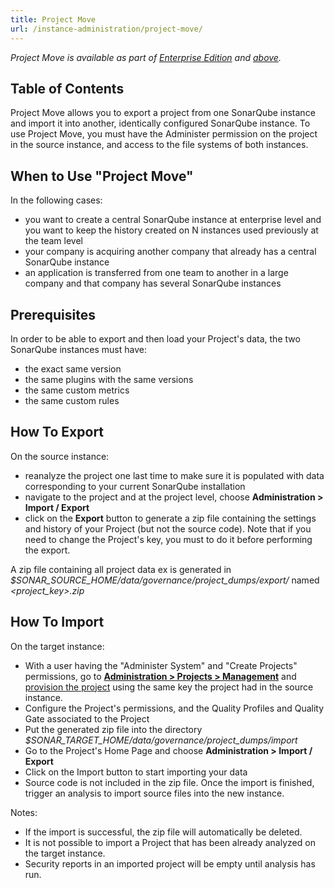 ```yaml
---
title: Project Move
url: /instance-administration/project-move/
---
```


_Project Move is available as part of [Enterprise Edition](https://redirect.sonarsource.com/editions/enterprise.html) and [above](https://www.sonarsource.com/plans-and-pricing/)._

## Table of Contents

Project Move allows you to export a project from one SonarQube instance and import it into another, identically configured SonarQube instance. To use Project Move, you must have the Administer permission on the project in the source instance, and access to the file systems of both instances.

## When to Use "Project Move"
In the following cases:

* you want to create a central SonarQube instance at enterprise level and you want to keep the history created on N instances used previously at the team level
* your company is acquiring another company that already has a central SonarQube instance
* an application is transferred from one team to another in a large company and that company has several SonarQube instances

## Prerequisites
In order to be able to export and then load your Project's data, the two SonarQube instances must have:

* the exact same version
* the same plugins with the same versions
* the same custom metrics
* the same custom rules

## How To Export
On the source instance:
* reanalyze the project one last time to make sure it is populated with data corresponding to your current SonarQube installation
* navigate to the project and at the project level, choose **Administration > Import / Export**
* click on the **Export** button to generate a zip file containing the settings and history of your Project (but not the source code). Note that if you need to change the Project's key, you must to do it before performing the export.

A zip file containing all project data ex is generated in _$SONAR_SOURCE_HOME/data/governance/project_dumps/export/_ named _<project_key>.zip_

## How To Import
On the target instance:

* With a user having the "Administer System" and "Create Projects" permissions, go to [**Administration > Projects > Management**](/#sonarqube-admin#/admin/projects_management/) and [provision the project](/project-administration/project-existence/) using the same key the project had in the source instance.
* Configure the Project's permissions, and the Quality Profiles and Quality Gate associated to the Project
* Put the generated zip file into the directory *$SONAR\_TARGET\_HOME/data/governance/project_dumps/import*
* Go to the Project's Home Page and choose **Administration > Import / Export**
* Click on the Import button to start importing your data
* Source code is not included in the zip file. Once the import is finished, trigger an analysis to import source files into the new instance.

Notes:

* If the import is successful, the zip file will automatically be deleted.
* It is not possible to import a Project that has been already analyzed on the target instance.
* Security reports in an imported project will be empty until analysis has run.

